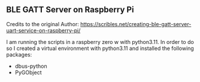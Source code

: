 ## BLE GATT Server on Raspberry Pi
Credits to the original Author: https://scribles.net/creating-ble-gatt-server-uart-service-on-raspberry-pi/

I am running the scripts in a raspberry zero w with python3.11.
In order to do so I created a virtual environment with python3.11 and installed the following packages:
- dbus-python
- PyGObject